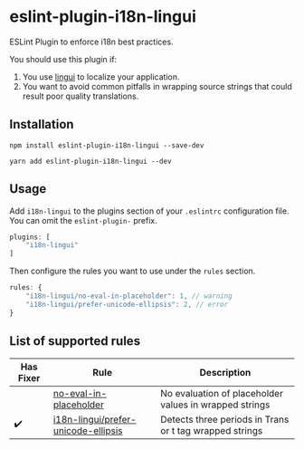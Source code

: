 # eslint-plugin-i18n-lingui

ESLint Plugin to enforce i18n best practices.

You should use this plugin if:

1. You use [lingui](https://github.com/lingui/js-lingui) to localize your application.
2. You want to avoid common pitfalls in wrapping source strings that could result poor quality translations.

## Installation

```
npm install eslint-plugin-i18n-lingui --save-dev
```

```
yarn add eslint-plugin-i18n-lingui --dev
```

## Usage

Add `i18n-lingui` to the plugins section of your `.eslintrc` configuration file. You can omit the `eslint-plugin-` prefix.

```js
plugins: [
    "i18n-lingui"
]
```

Then configure the rules you want to use under the `rules` section.

```js
rules: {
    "i18n-lingui/no-eval-in-placeholder": 1, // warning
    "i18n-lingui/prefer-unicode-ellipsis": 2, // error
}
```

## List of supported rules

| Has Fixer | Rule                               | Description                                             |
|-----------|------------------------------------|---------------------------------------------------------|
|           | [no-eval-in-placeholder](https://github.com/OkCupid/eslint-plugin-i18n-lingui/blob/main/docs/rules/no-eval-in-placeholder.md)             | No evaluation of placeholder values in wrapped strings  |
|    ✔️      | [i18n-lingui/prefer-unicode-ellipsis](https://github.com/OkCupid/eslint-plugin-i18n-lingui/blob/main/docs/rules/prefer-unicode-ellipsis.md) | Detects three periods in Trans or t tag wrapped strings |
